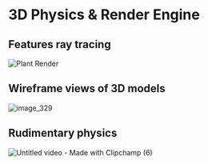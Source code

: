 # 3D Physics & Render Engine

## Features ray tracing <br>
![Plant Render](https://github.com/Nam-H-Pham/3D_Render_Engine/assets/95603897/c9c418cb-abcf-42f8-bc0e-db6e34e1df39)

## Wireframe views of 3D models<br>

![image_329](https://github.com/Nam-H-Pham/3D_Render_Engine/assets/95603897/90e29d0e-a8c6-48ce-ad61-afbd805bb692)

## Rudimentary physics<br>

![Untitled video - Made with Clipchamp (6)](https://github.com/Nam-H-Pham/3D_Render_Engine/assets/95603897/61552a28-7451-4ae6-a7eb-4bfc40547d73)
